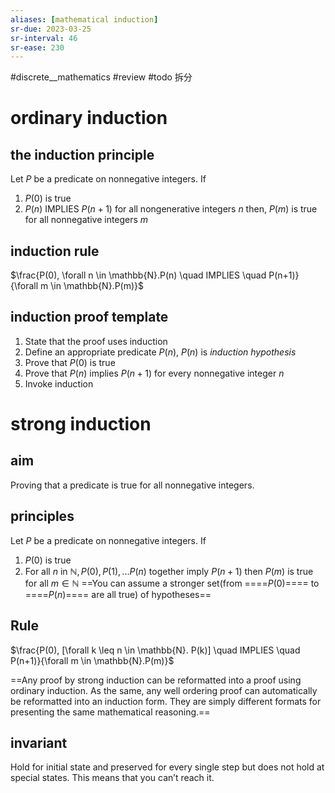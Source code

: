 ```yaml
---
aliases: [mathematical induction]
sr-due: 2023-03-25
sr-interval: 46
sr-ease: 230
---
```

#discrete__mathematics #review #todo 拆分

# ordinary induction

## the induction principle

Let $P$ be a predicate on nonnegative integers. If

1. $P(0)$ is true
2. $P(n)$ IMPLIES $P(n+1)$ for all nongenerative integers $n$
   then,
   $P(m)$ is true for all nonnegative integers $m$

## induction rule

$\frac{P(0), \forall n \in \mathbb{N}.P(n) \quad IMPLIES \quad P(n+1)}{\forall m \in \mathbb{N}.P(m)}$

## induction proof template

1. State that the proof uses induction
2. Define an appropriate predicate $P(n)$, $P(n)$ is *induction hypothesis*
3. Prove that $P(0)$ is true
4. Prove that $P(n)$ implies $P(n+1)$ for every nonnegative integer $n$
5. Invoke induction

# strong induction

## aim

Proving that a predicate is true for all nonnegative integers.

## principles

Let $P$ be a predicate on nonnegative integers. If

1. $P(0)$ is true
2. For all $n$ in $\mathbb{N}, P(0),P(1),...P(n)$  together imply $P(n+1)$
   then $P(m)$ is true for all $m \in \mathbb{N}$
   ==You can assume a stronger set(from ​==​==$P(0)$==​==​ to ​==​==$P(n)$==​==​ are all true) of hypotheses==

## Rule

$\frac{P(0), [\forall k \leq n \in \mathbb{N}. P(k)] \quad IMPLIES \quad P(n+1)}{\forall m \in \mathbb{N}.P(m)}$

==Any proof by strong induction can be reformatted into a proof using ordinary induction. As the same, any well ordering proof can automatically be reformatted into an induction form. They are simply different formats for presenting the same mathematical reasoning.==

## invariant

Hold for initial state and preserved for every single step but does not hold at special states. This means that you can’t reach it.
